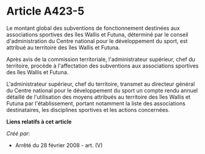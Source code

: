 # Article A423-5

Le montant global des subventions de fonctionnement destinées aux associations sportives des îles Wallis et Futuna, déterminé
par le conseil d'administration du Centre national pour le développement du sport, est attribué au territoire des îles Wallis
et Futuna.

Après avis de la commission territoriale, l'administrateur supérieur, chef du territoire, procède à l'affectation des
subventions aux associations sportives des îles Wallis et Futuna.

L'administrateur supérieur, chef du territoire, transmet au directeur général du Centre national pour le développement du
sport un compte rendu annuel détaillé de l'utilisation des moyens attribués au territoire des îles Wallis et Futuna par
l'établissement, portant notamment la liste des associations destinataires, les disciplines sportives et les actions
concernées.

**Liens relatifs à cet article**

_Créé par_:

  - Arrêté du 28 février 2008 - art. (V)
